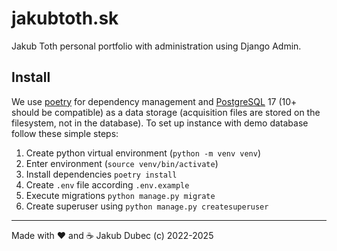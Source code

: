 # jakubtoth.sk

Jakub Toth personal portfolio with administration using Django Admin.

## Install

We use [poetry](https://python-poetry.org/) for dependency management and [PostgreSQL](https://www.postgresql.org/) 17
(10+ should be compatible) as a data storage (acquisition files are stored on the filesystem, not in the database).
To set up instance with demo database follow these simple steps:

1. Create python virtual environment (`python -m venv venv`)
2. Enter environment (`source venv/bin/activate`)
3. Install dependencies `poetry install`
4. Create `.env` file according `.env.example`
5. Execute migrations `python manage.py migrate`
6. Create superuser using `python manage.py createsuperuser`

---
Made with ❤️ and ☕️ Jakub Dubec (c) 2022-2025
